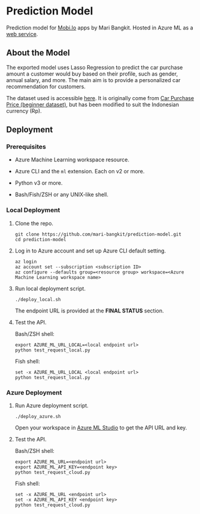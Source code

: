 # Prediction Model

Prediction model for [Mobi.lo](https://github.com/mari-bangkit/Mobi.lo) apps by Mari Bangkit. Hosted in Azure ML as a [web service](https://maribangkit.eastus.inference.ml.azure.com/score).

## About the Model

The exported model uses Lasso Regression to predict the car purchase amount a customer would buy based on their profile, such as gender, annual salary, and more. The main aim is to provide a personalized car recommendation for customers.

The dataset used is accessible [here](https://raw.githubusercontent.com/mari-bangkit/dataset/main/otomotic_id.csv). It is originally come from [Car Purchase Price (beginner dataset)](https://www.kaggle.com/datasets/yashk07/car-purchase-price-beginner-dataset), but has been modified to suit the Indonesian currency (Rp).

## Deployment

### Prerequisites

- Azure Machine Learning workspace resource.

- Azure CLI and the `ml` extension. Each on v2 or more.

- Python v3 or more.

- Bash/Fish/ZSH or any UNIX-like shell.

### Local Deployment

1. Clone the repo.

    ```
    git clone https://github.com/mari-bangkit/prediction-model.git
    cd prediction-model
    ```

1. Log in to Azure account and set up Azure CLI default setting.

    ```
    az login
    az account set --subscription <subscription ID>
    az configure --defaults group=<resource group> workspace=<Azure Machine Learning workspace name>
    ```

1. Run local deployment script.

    ```
    ./deploy_local.sh
    ```

    The endpoint URL is provided at the **FINAL STATUS** section.

1. Test the API.

    Bash/ZSH shell:

    ```
    export AZURE_ML_URL_LOCAL=<local endpoint url>
    python test_request_local.py
    ```

    Fish shell:

    ```
    set -x AZURE_ML_URL_LOCAL <local endpoint url>
    python test_request_local.py
    ```

### Azure Deployment

1. Run Azure deployment script.

    ```
    ./deploy_azure.sh
    ```

    Open your workspace in [Azure ML Studio](https://ml.azure.com) to get the API URL and key.

1. Test the API.

    Bash/ZSH shell:

    ```
    export AZURE_ML_URL=<endpoint url>
    export AZURE_ML_API_KEY=<endpoint key>
    python test_request_cloud.py
    ```

    Fish shell:

    ```
    set -x AZURE_ML_URL <endpoint url>
    set -x AZURE_ML_API_KEY <endpoint key>
    python test_request_cloud.py
    ```
